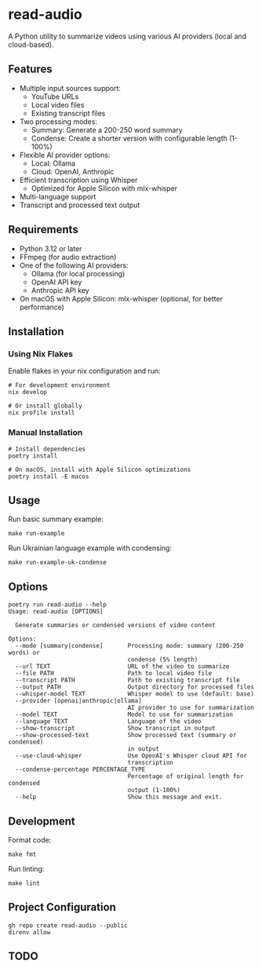 # read-audio

A Python utility to summarize videos using various AI providers (local and cloud-based).

## Features

- Multiple input sources support:
  - YouTube URLs
  - Local video files
  - Existing transcript files
- Two processing modes:
  - Summary: Generate a 200-250 word summary
  - Condense: Create a shorter version with configurable length (1-100%)
- Flexible AI provider options:
  - Local: Ollama
  - Cloud: OpenAI, Anthropic
- Efficient transcription using Whisper
  - Optimized for Apple Silicon with mlx-whisper
- Multi-language support
- Transcript and processed text output

## Requirements

- Python 3.12 or later
- FFmpeg (for audio extraction)
- One of the following AI providers:
  - Ollama (for local processing)
  - OpenAI API key
  - Anthropic API key
- On macOS with Apple Silicon: mlx-whisper (optional, for better performance)

## Installation

### Using Nix Flakes

Enable flakes in your nix configuration and run:

```console
# For development environment
nix develop

# Or install globally
nix profile install
```

### Manual Installation

```console
# Install dependencies
poetry install

# On macOS, install with Apple Silicon optimizations
poetry install -E macos
```

## Usage

Run basic summary example:

```console
make run-example
```

Run Ukrainian language example with condensing:

```console
make run-example-uk-condense
```

## Options

```console
poetry run read-audio --help
Usage: read-audio [OPTIONS]

  Generate summaries or condensed versions of video content

Options:
  --mode [summary|condense]       Processing mode: summary (200-250 words) or
                                  condense (5% length)
  --url TEXT                      URL of the video to summarize
  --file PATH                     Path to local video file
  --transcript PATH               Path to existing transcript file
  --output PATH                   Output directory for processed files
  --whisper-model TEXT            Whisper model to use (default: base)
  --provider [openai|anthropic|ollama]
                                  AI provider to use for summarization
  --model TEXT                    Model to use for summarization
  --language TEXT                 Language of the video
  --show-transcript               Show transcript in output
  --show-processed-text           Show processed text (summary or condensed)
                                  in output
  --use-cloud-whisper             Use OpenAI's Whisper cloud API for
                                  transcription
  --condense-percentage PERCENTAGE_TYPE
                                  Percentage of original length for condensed
                                  output (1-100%)
  --help                          Show this message and exit.
```

## Development

Format code:

```console
make fmt
```

Run linting:

```console
make lint
```

## Project Configuration

```console
gh repo create read-audio --public
direnv allow
```

## TODO

